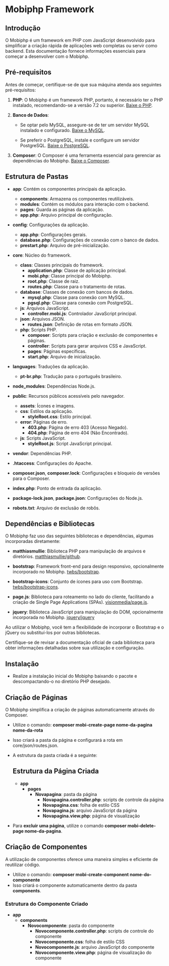 # Mobiphp Framework

## Introdução

O Mobiphp é um framework em PHP com JavaScript desenvolvido para simplificar a criação rápida de aplicações web completas ou servir como backend. Esta documentação fornece informações essenciais para começar a desenvolver com o Mobiphp.

## Pré-requisitos

Antes de começar, certifique-se de que sua máquina atenda aos seguintes pré-requisitos:

1. **PHP**: O Mobiphp é um framework PHP, portanto, é necessário ter o PHP instalado, recomendando-se a versão 7.2 ou superior. [Baixe o PHP](https://www.php.net/).

2. **Banco de Dados**:

   - Se optar pelo MySQL, assegure-se de ter um servidor MySQL instalado e configurado. [Baixe o MySQL](https://www.mysql.com/).

   - Se preferir o PostgreSQL, instale e configure um servidor PostgreSQL. [Baixe o PostgreSQL](https://www.postgresql.org/).

3. **Composer**: O Composer é uma ferramenta essencial para gerenciar as dependências do Mobiphp. [Baixe o Composer](https://getcomposer.org/).

## Estrutura de Pastas

- **app**: Contém os componentes principais da aplicação.
  - **components**: Armazena os componentes reutilizáveis.
  - **modules**: Contém os módulos para interação com o backend.
  - **pages**: Guarda as páginas da aplicação.
  - **app.php**: Arquivo principal de configuração.

- **config**: Configurações da aplicação.
  - **app.php**: Configurações gerais.
  - **database.php**: Configurações de conexão com o banco de dados.
  - **prestart.php**: Arquivo de pré-inicialização.

- **core**: Núcleo do framework.
  - **class**: Classes principais do framework.
    - **application.php**: Classe de aplicação principal.
    - **mobi.php**: Classe principal do Mobiphp.
    - **root.php**: Classe de raiz.
    - **routes.php**: Classe para o tratamento de rotas.
  - **database**: Classes de conexão com bancos de dados.
    - **mysql.php**: Classe para conexão com MySQL.
    - **pgsql.php**: Classe para conexão com PostgreSQL.
  - **js**: Arquivos JavaScript.
    - **controller.mobi.js**: Controlador JavaScript principal.
  - **json**: Arquivos JSON.
    - **routes.json**: Definição de rotas em formato JSON.
  - **php**: Scripts PHP.
    - **composer**: Scripts para criação e exclusão de componentes e páginas.
    - **controller**: Scripts para gerar arquivos CSS e JavaScript.
    - **pages**: Páginas específicas.
    - **start.php**: Arquivo de inicialização.

- **languages**: Traduções da aplicação.
  - **pt-br.php**: Tradução para o português brasileiro.

- **node_modules**: Dependências Node.js.

- **public**: Recursos públicos acessíveis pelo navegador.
  - **assets**: Ícones e imagens.
  - **css**: Estilos da aplicação.
    - **styleRoot.css**: Estilo principal.
  - **error**: Páginas de erro.
    - **403.php**: Página de erro 403 (Acesso Negado).
    - **404.php**: Página de erro 404 (Não Encontrado).
  - **js**: Scripts JavaScript.
    - **styleRoot.js**: Script JavaScript principal.

- **vendor**: Dependências PHP.

- **.htaccess**: Configurações do Apache.

- **composer.json**, **composer.lock**: Configurações e bloqueio de versões para o Composer.

- **index.php**: Ponto de entrada da aplicação.

- **package-lock.json**, **package.json**: Configurações do Node.js.

- **robots.txt**: Arquivo de exclusão de robôs.

## Dependências e Bibliotecas

O Mobiphp faz uso das seguintes bibliotecas e dependências, algumas incorporadas diretamente:

- **matthiasmullie**: Biblioteca PHP para manipulação de arquivos e diretórios. [matthiasmullie/github](https://github.com/matthiasmullie).

- **bootstrap**: Framework front-end para design responsivo, opcionalmente incorporado no Mobiphp. [twbs/bootstrap](https://github.com/twbs/bootstrap).

- **bootstrap-icons**: Conjunto de ícones para uso com Bootstrap. [twbs/bootstrap-icons](https://github.com/twbs/bootstrap-icons).

- **page.js**: Biblioteca para roteamento no lado do cliente, facilitando a criação de Single Page Applications (SPAs). [visionmedia/page.js](https://github.com/visionmedia/page.js).

- **jquery**: Biblioteca JavaScript para manipulação do DOM, opcionalmente incorporada no Mobiphp. [jquery/jquery](https://github.com/jquery/jquery)

Ao utilizar o Mobiphp, você tem a flexibilidade de incorporar o Bootstrap e o jQuery ou substituí-los por outras bibliotecas.

Certifique-se de revisar a documentação oficial de cada biblioteca para obter informações detalhadas sobre sua utilização e configuração.

## Instalação

- Realize a instalação inicial do Mobiphp baixando o pacote e descompactando-o no diretório PHP desejado.

## Criação de Páginas

O Mobiphp simplifica a criação de páginas automaticamente através do Composer.

- Utilize o comando: **composer mobi-create-page nome-da-pagina nome-da-rota**
- Isso criará a pasta da página e configurará a rota em core/json/routes.json.
- A estrutura da pasta criada é a seguinte:

  ## Estrutura da Página Criada
  - **app**
     - **pages**
        - **Novapagina**: pasta da página
          - **Novapagina.controller.php**: scripts de controle da página
          - **Novapagina.css**: folha de estilo CSS
          - **Novapagina.js**: arquivo JavaScript da página
          - **Novapagina.view.php**: página de visualização

- Para **excluir uma página**, utilize o comando **composer mobi-delete-page nome-da-pagina**.

## Criação de Componentes

A utilização de componentes oferece uma maneira simples e eficiente de reutilizar código.

- Utilize o comando: **composer mobi-create-component nome-do-componente**
- Isso criará o componente automaticamente dentro da pasta **components**.

### Estrutura do Componente Criado
- **app**
    - **components**
      - **Novocomponente**: pasta do componente
        - **Novocomponente.controller.php**: scripts de controle do componente
        - **Novocomponente.css**: folha de estilo CSS
        - **Novocomponente.js**: arquivo JavaScript do componente
        - **Novocomponente.view.php**: página de visualização do componente

##
